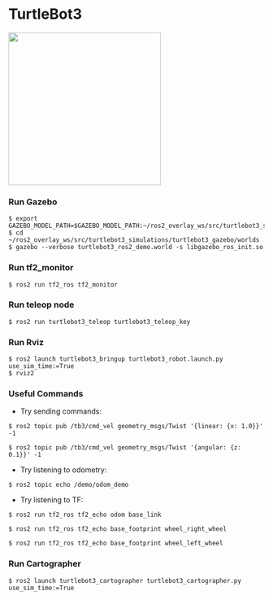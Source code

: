 # TurtleBot3
<img src="https://github.com/ROBOTIS-GIT/emanual/blob/master/assets/images/platform/turtlebot3/logo_turtlebot3.png" width="300">

### Run Gazebo

```
$ export GAZEBO_MODEL_PATH=$GAZEBO_MODEL_PATH:~/ros2_overlay_ws/src/turtlebot3_simulations/turtlebot3_gazebo/models
$ cd ~/ros2_overlay_ws/src/turtlebot3_simulations/turtlebot3_gazebo/worlds
$ gazebo --verbose turtlebot3_ros2_demo.world -s libgazebo_ros_init.so
``` 

### Run tf2_monitor

```
$ ros2 run tf2_ros tf2_monitor
```

### Run teleop node

```
$ ros2 run turtlebot3_teleop turtlebot3_teleop_key
```

### Run Rviz

```
$ ros2 launch turtlebot3_bringup turtlebot3_robot.launch.py use_sim_time:=True
$ rviz2
```

### Useful Commands

- Try sending commands:

```
$ ros2 topic pub /tb3/cmd_vel geometry_msgs/Twist '{linear: {x: 1.0}}' -1

$ ros2 topic pub /tb3/cmd_vel geometry_msgs/Twist '{angular: {z: 0.1}}' -1
```

- Try listening to odometry:

```
$ ros2 topic echo /demo/odom_demo
```

- Try listening to TF:

```
$ ros2 run tf2_ros tf2_echo odom base_link

$ ros2 run tf2_ros tf2_echo base_footprint wheel_right_wheel

$ ros2 run tf2_ros tf2_echo base_footprint wheel_left_wheel
```

### Run Cartographer

```
$ ros2 launch turtlebot3_cartographer turtlebot3_cartographer.py use_sim_time:=True
```